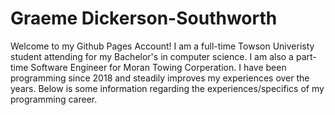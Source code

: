 # Graeme Dickerson-Southworth
Welcome to my Github Pages Account! I am a full-time Towson Univeristy student attending for my Bachelor's in computer science. I am also a part-time Software Engineer for Moran Towing Corperation. I have been programming since 2018 and steadily improves my experiences over the years. Below is some information regarding the experiences/specifics of my programming career.


